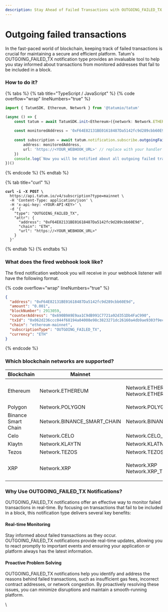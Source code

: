 ```yaml
---
description: Stay Ahead of Failed Transactions with OUTGOING_FAILED_TX Notifications
---
```


# Outgoing failed transactions

In the fast-paced world of blockchain, keeping track of failed transactions is crucial for maintaining a secure and efficient platform. Tatum's OUTGOING\_FAILED\_TX notification type provides an invaluable tool to help you stay informed about transactions from monitored addresses that fail to be included in a block.

### How to do it?

{% tabs %}
{% tab title="TypeScript / JavaScript" %}
{% code overflow="wrap" lineNumbers="true" %}
```typescript
import { TatumSDK, Ethereum, Network } from '@tatumio/tatum'

(async () => {
    const tatum = await TatumSDK.init<Ethereum>({network: Network.ETHEREUM})
    
    const monitoredAddress = '0xF64E82131BE01618487Da5142fc9d289cbb60E9d'
    
    const subscription = await tatum.notification.subscribe.outgoingFailedTx({
        address: monitoredAddress,
        url: 'https://<YOUR_WEBHOOK_URL>' // replace with your handler URL
    })
    console.log(`Now you will be notified about all outgoing failed transactions on ${monitoredAddress}`)
})()
```
{% endcode %}
{% endtab %}

{% tab title="curl" %}
<pre class="language-bash" data-overflow="wrap" data-line-numbers><code class="lang-bash"><strong>curl -i -X POST \
</strong>  https://api.tatum.io/v4/subscription?type=mainnet \
  -H 'Content-Type: application/json' \
  -H 'x-api-key: &#x3C;YOUR-API-KEY>' \
  -d '{
    "type": "OUTGOING_FAILED_TX",
    "attr": {
      "address": "0xF64E82131BE01618487Da5142fc9d289cbb60E9d",
      "chain": "ETH",
      "url": "https://&#x3C;YOUR_WEBHOOK_URL>"
    }
  }'
</code></pre>
{% endtab %}
{% endtabs %}

### What does the fired webhook look like?

The fired notification webhook you will receive in your webhook listener will have the following format.

{% code overflow="wrap" lineNumbers="true" %}
```json
{
  "address": "0xF64E82131BE01618487Da5142fc9d289cbb60E9d",
  "amount": "0.001",
  "blockNumber": 2913059,
  "counterAddress": "0x690B9A9E9aa1C9dB991C7721a92d351Db4FaC990",
  "txId": "0x062d236ccc044f68194a04008e98c3823271dc26160a4db9ae9303f9ecfc7bf6",
  "chain": "ethereum-mainnet",
  "subscriptionType": "OUTGOING_FAILED_TX",
  "currency": "ETH"
}
```
{% endcode %}

### Which blockchain networks are supported?

| Blockchain          | Mainnet                       | Testnet                                                    |
| ------------------- | ----------------------------- | ---------------------------------------------------------- |
| Ethereum            | Network.ETHEREUM              | <p>Network.ETHEREUM_SEPOLIA<br>Network.ETHEREUM_GOERLI</p> |
| Polygon             | Network.POLYGON               | Network.POLYGON\_MUMBAI                                    |
| Binance Smart Chain | Network.BINANCE\_SMART\_CHAIN | Network.BINANCE\_SMART\_CHAIN\_TESTNET                     |
| Celo                | Network.CELO                  | Network.CELO\_ALFAJORES                                    |
| Klaytn              | Network.KLAYTN                | Network.KLATN\_BAOBAB                                      |
| Tezos               | Network.TEZOS                 | Network.TEZOS\_TESTNET                                     |
| XRP                 | Network.XRP                   | <p>Network.XRP<br>Network.XRP_TESTNET</p>                  |

### Why Use OUTGOING\_FAILED\_TX Notifications?

OUTGOING\_FAILED\_TX notifications offer an effective way to monitor failed transactions in real-time. By focusing on transactions that fail to be included in a block, this notification type delivers several key benefits:

#### Real-time Monitoring

Stay informed about failed transactions as they occur. OUTGOING\_FAILED\_TX notifications provide real-time updates, allowing you to react promptly to important events and ensuring your application or platform always has the latest information.

#### Proactive Problem Solving

OUTGOING\_FAILED\_TX notifications help you identify and address the reasons behind failed transactions, such as insufficient gas fees, incorrect contract addresses, or network congestion. By proactively resolving these issues, you can minimize disruptions and maintain a smooth-running platform.

\

